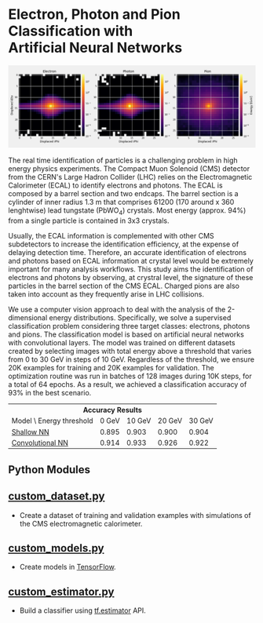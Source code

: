 # Electron, Photon and Pion Classification with <br/> Artificial Neural Networks
![](notebooks/image.png)

The real time identification of particles is a challenging problem in high energy physics experiments.
The Compact Muon Solenoid (CMS) detector from the CERN's Large Hadron Collider (LHC) relies on the Electromagnetic
Calorimeter (ECAL) to identify electrons and photons. The ECAL is composed by a barrel section and two endcaps.
The barrel section is a cylinder of inner radius 1.3 m that comprises 61200 (170 around x 360 lenghtwise)
lead tungstate (PbWO<sub>4</sub>) crystals. Most energy (approx. 94%) from a single particle is contained
in 3x3 crystals.

Usually, the ECAL information is complemented with other CMS subdetectors to increase the identification efficiency,
at the expense of delaying detection time. Therefore, an accurate identification of electrons and photons based on ECAL
information at crystal level would be extremely important for many analysis workflows.
This study aims the identification of electrons and photons by observing, at crystral level, the signature of
these particles in the barrel section of the CMS ECAL. Charged pions are also taken into account as they frequently
arise in LHC collisions. 

We use a computer vision approach to deal with the analysis of the 2-dimensional energy distributions.
Specifically, we solve a supervised classification problem considering three target classes: electrons,
photons and pions. The classification model is based on artificial neural networks with convolutional layers.
The model was trained on different datasets created by selecting images with total energy above a threshold
that varies from 0 to 30 GeV in steps of 10 GeV. Regardless of the threshold, we ensure 20K examples for training
and 20K examples for validation. The optimization routine was run in batches of 128 images during 10K steps, 
for a total of 64 epochs. As a result, we achieved a classification accuracy of 93% in the best scenario.

<table>
  <tr>
    <th colspan="6"><span style="font-weight:bold">Accuracy Results</span></th>
  </tr>
  <tr>
    <td>Model \ Energy threshold</td>
    <td>0 GeV</td>
    <td>10 GeV</td>
    <td>20 GeV</td>
    <td>30 GeV</td>
  </tr>
  <tr>
    <td><a href="https://github.com/jruizvar/ml-physics/blob/master/python/custom_models.py#L6-L21">Shallow NN</a></td>
    <td>0.895</td>
    <td>0.903</td>
    <td>0.900</td>
    <td>0.904</td>
  </tr>
  <tr>
    <td><a href="https://github.com/jruizvar/ml-physics/blob/master/python/custom_models.py#L24-L58">Convolutional NN</a></td>
    <td>0.914</td>
    <td>0.933</td>
    <td>0.926</td>
    <td>0.922</td>
  </tr>
</table>

## Python Modules

## [custom_dataset.py](python/custom_dataset.py)
- Create a dataset of training and validation examples with simulations of the CMS electromagnetic calorimeter.

## [custom_models.py](python/custom_models.py)
- Create models in [TensorFlow](https://www.tensorflow.org).

## [custom_estimator.py](python/custom_estimator.py)
- Build a classifier using [tf.estimator](https://www.tensorflow.org/api_docs/python/tf/estimator) API.
